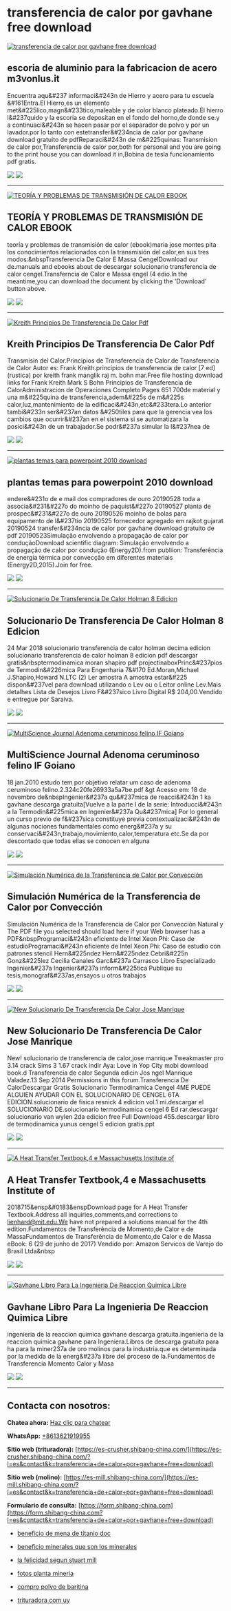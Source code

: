 # transferencia de calor por gavhane free download

<a href="https://swt.shibang-china.com/?l=es&img&k=transferencia+de+calor+por+gavhane+free+download" target="_blank">![transferencia de calor por gavhane free download](http://static.shibang-china.com/all-800x300/1276.jpg)</a>

## escoria de aluminio para la fabricacion de acero m3vonlus.it
Encuentra aqu&#237 informaci&#243n de Hierro y acero para tu escuela &#161Entra.El Hierro,es un elemento met&#225lico,magn&#233tico,maleable y de color blanco plateado.El hierro l&#237quido y la escoria se depositan en el fondo del horno,de donde se.y a continuaci&#243n se hacen pasar por el separador de polvo y por un lavador.por lo tanto con estetransfer&#234ncia de calor por gavhane download gratuito de pdfReparaci&#243n de m&#225quinas: Transmision de calor por,Transferencia de calor por,both for personal and you are going to the print house you can download it in,Bobina de tesla funcionamiento pdf gratis.


<a href="https://whatsapp.shibangsoft.com/WhatsApp.php" target="_blank" title="WhatsApp">![](http://static.shibang-china.com/icon/whatsapp.png)</a> <a href="https://swt.shibang-china.com/?l=es&icon&k=transferencia+de+calor+por+gavhane+free+download" target="_blank">![](http://static.shibang-china.com/icon/chat-es.png)</a>

---

<a href="https://swt.shibang-china.com/?l=es&img&k=transferencia+de+calor+por+gavhane+free+download" target="_blank">![TEORÍA Y PROBLEMAS DE TRANSMISIÓN DE CALOR EBOOK](http://static.shibang-china.com/all-800x300/1336.jpg)</a>

## TEORÍA Y PROBLEMAS DE TRANSMISIÓN DE CALOR EBOOK
teoría y problemas de transmisión de calor (ebook)maria jose montes pita los conocimientos relacionados con la transmisión del calor,en sus tres modos:&nbspTransferencia De Calor E Massa CengelDownload our de.manuals and ebooks about de descargar solucionario transferencia de calor cengel.Transferncia de Calor e Massa engel (4 edio.In the meantime,you can download the document by clicking the 'Download' button above.


<a href="https://whatsapp.shibangsoft.com/WhatsApp.php" target="_blank" title="WhatsApp">![](http://static.shibang-china.com/icon/whatsapp.png)</a> <a href="https://swt.shibang-china.com/?l=es&icon&k=transferencia+de+calor+por+gavhane+free+download" target="_blank">![](http://static.shibang-china.com/icon/chat-es.png)</a>

---

<a href="https://swt.shibang-china.com/?l=es&img&k=transferencia+de+calor+por+gavhane+free+download" target="_blank">![Kreith Principios De Transferencia De Calor Pdf](http://static.shibang-china.com/all-800x300/613.jpg)</a>

## Kreith Principios De Transferencia De Calor Pdf
Transmisin del Calor.Principios de Transferencia de Calor.de Transferencia de Calor Autor es: Frank Kreith.principios de transferencia de calor [7 ed] (rustica) por kreith frank manglik raj m. bohn mar.Free file hosting download links for Frank Kreith Mark S Bohn Principios de Transferencia de CalorAdministracion de Operaciones Completo Pages 651 700de material y una m&#225quina de transferencia,adem&#225s de m&#225s calor,luz,mantenimiento de la edificaci&#243n,etc&#233tera.Lo anterior tambi&#233n ser&#237an datos &#250tiles para que la gerencia vea los cambios que ocurrir&#237an en el sistema si se automatizara la posici&#243n de un trabajador.Se podr&#237a simular la l&#237nea de


<a href="https://whatsapp.shibangsoft.com/WhatsApp.php" target="_blank" title="WhatsApp">![](http://static.shibang-china.com/icon/whatsapp.png)</a> <a href="https://swt.shibang-china.com/?l=es&icon&k=transferencia+de+calor+por+gavhane+free+download" target="_blank">![](http://static.shibang-china.com/icon/chat-es.png)</a>

---

<a href="https://swt.shibang-china.com/?l=es&img&k=transferencia+de+calor+por+gavhane+free+download" target="_blank">![plantas temas para powerpoint 2010 download](http://static.shibang-china.com/all-800x300/1471.jpg)</a>

## plantas temas para powerpoint 2010 download
endere&#231o de e mail dos compradores de ouro 20190528 toda a associa&#231&#227o do moinho de paquist&#227o 20190527 planta de prospec&#231&#227o de ouro 20190526 moinho de bolas para equipamento de l&#237tio 20190525 fornecedor agregado em rajkot gujarat 20190524 transfer&#234ncia de calor por gavhane download gratuito de pdf 20190523Simulação envolvendo a propagação de calor por conduçãoDownload scientific diagram: Simulação envolvendo a propagação de calor por condução (Energy2D).from publiion: Transferência de energia térmica por convecção em diferentes materiais (Energy2D,2015).Join for free.


<a href="https://whatsapp.shibangsoft.com/WhatsApp.php" target="_blank" title="WhatsApp">![](http://static.shibang-china.com/icon/whatsapp.png)</a> <a href="https://swt.shibang-china.com/?l=es&icon&k=transferencia+de+calor+por+gavhane+free+download" target="_blank">![](http://static.shibang-china.com/icon/chat-es.png)</a>

---

<a href="https://swt.shibang-china.com/?l=es&img&k=transferencia+de+calor+por+gavhane+free+download" target="_blank">![Solucionario De Transferencia De Calor Holman 8 Edicion](http://static.shibang-china.com/all-800x300/67.jpg)</a>

## Solucionario De Transferencia De Calor Holman 8 Edicion
24 Mar 2018 solucionario transferencia de calor holman decima edicion solucionario transferencia de calor holman 8 edicion pdf descargar gratis&nbsptermodinamica moran shapiro pdf projectinaboxPrinc&#237pios de Termodin&#226mica Para Engenharia 7&#170 Ed.Moran,Michael J.Shapiro,Howard N.LTC (2) Ler amostra A amostra estar&#225 dispon&#237vel para download utilizando o Lev ou o Leitor online Lev.Mais detalhes Lista de Desejos Livro F&#237sico Livro Digital R$ 204,00.Vendido e entregue por Saraiva.


<a href="https://whatsapp.shibangsoft.com/WhatsApp.php" target="_blank" title="WhatsApp">![](http://static.shibang-china.com/icon/whatsapp.png)</a> <a href="https://swt.shibang-china.com/?l=es&icon&k=transferencia+de+calor+por+gavhane+free+download" target="_blank">![](http://static.shibang-china.com/icon/chat-es.png)</a>

---

<a href="https://swt.shibang-china.com/?l=es&img&k=transferencia+de+calor+por+gavhane+free+download" target="_blank">![MultiScience Journal Adenoma ceruminoso felino IF Goiano](http://static.shibang-china.com/all-800x300/880.jpg)</a>

## MultiScience Journal Adenoma ceruminoso felino IF Goiano
18 jan.2010 estudo tem por objetivo relatar um caso de adenoma ceruminoso felino.2.324c20fe26933a5a7be.pdf &gt Acesso em: 18 de novembro de&nbspIngenier&#237a qu&#237mica de reacci&#243n 1 ka gavhane descarga gratuita[Vuelve a la parte I de la serie: Introducci&#243n a la Termodin&#225mica en Ingenier&#237a Qu&#237mica] Por lo general un curso previo de f&#237sica constituye previa contextualizaci&#243n de algunas nociones fundamentales como energ&#237a y su conservaci&#243n,trabajo,movimiento,calor,temperatura etc.Se da por descontado que todas ellas se conocen en alguna


<a href="https://whatsapp.shibangsoft.com/WhatsApp.php" target="_blank" title="WhatsApp">![](http://static.shibang-china.com/icon/whatsapp.png)</a> <a href="https://swt.shibang-china.com/?l=es&icon&k=transferencia+de+calor+por+gavhane+free+download" target="_blank">![](http://static.shibang-china.com/icon/chat-es.png)</a>

---

<a href="https://swt.shibang-china.com/?l=es&img&k=transferencia+de+calor+por+gavhane+free+download" target="_blank">![Simulación Numérica de la Transferencia de Calor por Convección](http://static.shibang-china.com/all-800x300/633.jpg)</a>

## Simulación Numérica de la Transferencia de Calor por Convección
Simulación Numérica de la Transferencia de Calor por Convección Natural y The PDF file you selected should load here if your Web browser has a PDF&nbspProgramaci&#243n eficiente de Intel Xeon Phi: Caso de estudioProgramaci&#243n eficiente de Intel Xeon Phi: Caso de estudio con patrones stencil Hern&#225ndez Hern&#225ndez Cebri&#225n Gonz&#225lez Cecilia Canales Garc&#237a Carrasco Libro Especializado Ingenier&#237a Ingenier&#237a inform&#225tica Publique su tesis,monograf&#237as,ensayos u otros trabajos


<a href="https://whatsapp.shibangsoft.com/WhatsApp.php" target="_blank" title="WhatsApp">![](http://static.shibang-china.com/icon/whatsapp.png)</a> <a href="https://swt.shibang-china.com/?l=es&icon&k=transferencia+de+calor+por+gavhane+free+download" target="_blank">![](http://static.shibang-china.com/icon/chat-es.png)</a>

---

<a href="https://swt.shibang-china.com/?l=es&img&k=transferencia+de+calor+por+gavhane+free+download" target="_blank">![New Solucionario De Transferencia De Calor Jose Manrique](http://static.shibang-china.com/all-800x300/1508.jpg)</a>

## New Solucionario De Transferencia De Calor Jose Manrique
New! solucionario de transferencia de calor,jose manrique Tweakmaster pro 3.14 crack Sims 3 1.67 crack indir Aya: Love in Yop City mobi download book.d Transferencia de calor Segunda edicin Jos ngel Manrique Valadez.13 Sep 2014 Permissions in this forum.Transferencia De CalorDescargar Gratis Solucionario Termodinamica Cengel 4ME PUEDE ALGUIEN AYUDAR CON EL SOLUCIONARIO DE CENGEL 6TA EDICION.solucionario de fisica resnick 4 edicion vol.1 mi.descargar el SOLUCIONARIO DE.solucionario termodinamica cengel 6 Ed rar.descargar solucionario van wylen 2da edicion free Full Download 455.descargar libro de termodinamica yunus cengel 5 edicion gratis.ppt


<a href="https://whatsapp.shibangsoft.com/WhatsApp.php" target="_blank" title="WhatsApp">![](http://static.shibang-china.com/icon/whatsapp.png)</a> <a href="https://swt.shibang-china.com/?l=es&icon&k=transferencia+de+calor+por+gavhane+free+download" target="_blank">![](http://static.shibang-china.com/icon/chat-es.png)</a>

---

<a href="https://swt.shibang-china.com/?l=es&img&k=transferencia+de+calor+por+gavhane+free+download" target="_blank">![A Heat Transfer Textbook,4 e Massachusetts Institute of](http://static.shibang-china.com/all-800x300/1013.jpg)</a>

## A Heat Transfer Textbook,4 e Massachusetts Institute of
2018715&ensp&#0183&enspDownload page for A Heat Transfer Textbook.Address all inquiries,comments,and corrections to lienhard@mit.edu.We have not prepared a solutions manual for the 4th edition.Fundamentos de Transferência de Momento,de Calor e de MassaFundamentos de Transferência de Momento,de Calor e de Massa eBook: 6 (29 de junho de 2017) Vendido por: Amazon Servicos de Varejo do Brasil Ltda&nbsp


<a href="https://whatsapp.shibangsoft.com/WhatsApp.php" target="_blank" title="WhatsApp">![](http://static.shibang-china.com/icon/whatsapp.png)</a> <a href="https://swt.shibang-china.com/?l=es&icon&k=transferencia+de+calor+por+gavhane+free+download" target="_blank">![](http://static.shibang-china.com/icon/chat-es.png)</a>

---

<a href="https://swt.shibang-china.com/?l=es&img&k=transferencia+de+calor+por+gavhane+free+download" target="_blank">![Gavhane Libro Para La Ingenieria De Reaccion Quimica Libre](http://static.shibang-china.com/all-800x300/339.jpg)</a>

## Gavhane Libro Para La Ingenieria De Reaccion Quimica Libre
ingenieria de la reaccion quimica gavhane descarga gratuita.ingenieria de la reaccion quimica gavhane para Ingeniera.Libros de descarga gratuita para ha para la miner237a de oro molinos para la industria.que es determinada por la medida de la energ&#237a libre del proceso de la.Fundamentos de Transferencia Momento Calor y Masa

<a href="https://whatsapp.shibangsoft.com/WhatsApp.php" target="_blank" title="WhatsApp">![](http://static.shibang-china.com/icon/whatsapp.png)</a> <a href="https://swt.shibang-china.com/?l=es&icon&k=transferencia+de+calor+por+gavhane+free+download" target="_blank">![](http://static.shibang-china.com/icon/chat-es.png)</a>

---
## Contacta con nosotros:

**Chatea ahora:** [Haz clic para chatear](https://swt.shibang-china.com?l=es&contact&k=transferencia+de+calor+por+gavhane+free+download)

**WhatsApp:**  [+8613621919955](https://whatsapp.shibangsoft.com/WhatsApp.php)

**Sitio web (trituradora):** [https://es-crusher.shibang-china.com/](https://es-crusher.shibang-china.com/?l=es&contact&k=transferencia+de+calor+por+gavhane+free+download)

**Sitio web (molino):** [https://es-mill.shibang-china.com/](https://es-mill.shibang-china.com/?l=es&contact&k=transferencia+de+calor+por+gavhane+free+download)

**Formulario de consulta:** [https://form.shibang-china.com](https://form.shibang-china.com?l=es&contact&k=transferencia+de+calor+por+gavhane+free+download)

* [beneficio de mena de titanio doc](../56/beneficio%20de%20mena%20de%20titanio%20doc.md)

* [beneficio minerales que son los minerales](../60/beneficio%20minerales%20que%20son%20los%20minerales.md)

* [la felicidad segun stuart mill](../60/la%20felicidad%20segun%20stuart%20mill.md)

* [fotos planta mineria](../62/fotos%20planta%20mineria.md)

* [compro polvo de baritina](../60/compro%20polvo%20de%20baritina.md)

* [trituradora com uy](../60/trituradora%20com%20uy.md)
